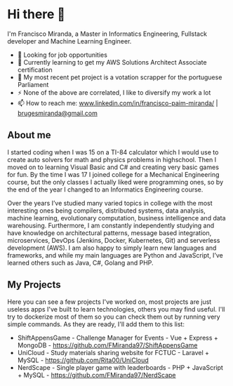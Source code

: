# Hi there 👋

I'm Francisco Miranda, a Master in Informatics Engineering, Fullstack developer and Machine Learning Engineer.

- 🔭 Looking for job opportunities
- 🌱 Currently learning to get my AWS Solutions Architect Associate certification
- 🤔 My most recent pet project is a votation scrapper for the portuguese Parliament
- ⚡ None of the above are correlated, I like to diversify my work a lot
- 📫 How to reach me: www.linkedin.com/in/francisco-paim-miranda/ | brugesmiranda@gmail.com

## About me

I started coding when I was 15 on a TI-84 calculator which I would use to create auto solvers for math and physics problems in highschool. Then I moved on to learning Visual Basic and C# and creating very basic games for fun. By the time I was 17 I joined college for a Mechanical Engineering course, but the only classes I actually liked were programming ones, so by the end of the year I changed to an Informatics Engineering course. 

Over the years I’ve studied many varied topics in college with the most interesting ones being compilers, distributed systems, data analysis, machine learning, evolutionary computation, business intelligence and data warehousing. Furthermore, I am constantly independently studying and have knowledge on architectural patterns, message based integration, microservices, DevOps (Jenkins, Docker, Kubernetes, Git) and serverless development (AWS). I am also happy to simply learn new languages and frameworks, and while my main languages are Python and JavaScript, I’ve learned others such as Java, C#, Golang and PHP.


## My Projects
Here you can see a few projects I've worked on, most projects are just useless apps I've built to learn technologies, others you may find useful. I'll try to dockerize most of them so you can check them out by running very simple commands. As they are ready, I'll add them to this list:
 - ShiftAppensGame - Challenge Manager for Events - Vue + Express + MongoDB - https://github.com/FMiranda97/ShiftAppensGame
 - UniCloud - Study materials sharing website for FCTUC - Laravel + MySQL - https://github.com/Rita00/UniCloud
 - NerdScape - Single player game with leaderboards - PHP + JavaScript + MySQL - https://github.com/FMiranda97/NerdScape

<!--
**FMiranda97/FMiranda97** is a ✨ _special_ ✨ repository because its `README.md` (this file) appears on your GitHub profile.

Here are some ideas to get you started:

- 🔭 I’m currently working on ...
- 🌱 I’m currently learning ...
- 👯 I’m looking to collaborate on ...
- 🤔 I’m looking for help with ...
- 💬 Ask me about ...
- 📫 How to reach me: ...
- 😄 Pronouns: ...
- ⚡ Fun fact: ...
-->


